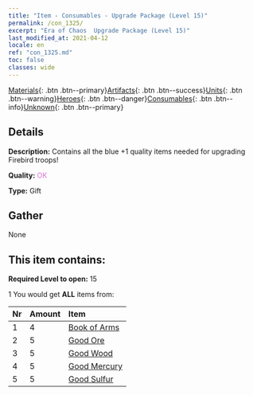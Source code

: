 ```yaml
---
title: "Item - Consumables - Upgrade Package (Level 15)"
permalink: /con_1325/
excerpt: "Era of Chaos  Upgrade Package (Level 15)"
last_modified_at: 2021-04-12
locale: en
ref: "con_1325.md"
toc: false
classes: wide
---
```

 [Materials](/){: .btn .btn--primary}[Artifacts](/Artifacts/){: .btn .btn--success}[Units](/Units/){: .btn .btn--warning}[Heroes](/Heroes/){: .btn .btn--danger}[Consumables](/Consumables/){: .btn .btn--info}[Unknown](/Unknown/){: .btn .btn--primary}

## Details
 **Description:** Contains all the blue +1 quality items needed for upgrading Firebird troops!

 **Quality:** <span style="color: #DA70D6">OK</span>

 **Type:** Gift

## Gather

  None

## This item contains:

 **Required Level to open:** 15

 1 You would get **ALL** items  from:

  | Nr | Amount |     Item    |
  |:---|:-------|:------------|
  | 1 | 4 | [Book of Arms](/Items/mat_18/) | 
  | 2 | 5 | [Good Ore](/Items/mat_12/) | 
  | 3 | 5 | [Good Wood](/Items/mat_13/) | 
  | 4 | 5 | [Good Mercury](/Items/mat_14/) | 
  | 5 | 5 | [Good Sulfur](/Items/mat_15/) | 
